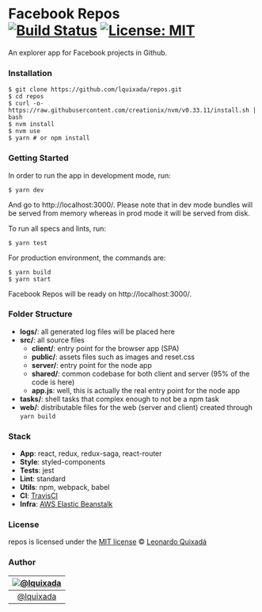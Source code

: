 Facebook Repos<br>
[![Build Status](https://travis-ci.org/lquixada/repos.svg?branch=master)](https://travis-ci.org/lquixada/repos)
[![License: MIT](https://img.shields.io/badge/License-MIT-blue.svg)](https://opensource.org/licenses/MIT)
================

An explorer app for Facebook projects in Github.


### Installation

```
$ git clone https://github.com/lquixada/repos.git
$ cd repos
$ curl -o- https://raw.githubusercontent.com/creationix/nvm/v0.33.11/install.sh | bash
$ nvm install
$ nvm use
$ yarn # or npm install
```


### Getting Started

In order to run the app in development mode, run:

```
$ yarn dev
```

And go to http://localhost:3000/. Please note that in dev mode bundles will be served from memory whereas in prod mode it will be served from disk.

To run all specs and lints, run:

```
$ yarn test
```

For production environment, the commands are:

```
$ yarn build
$ yarn start
```

Facebook Repos will be ready on http://localhost:3000/.


### Folder Structure

* **logs/**: all generated log files will be placed here
* **src/**: all source files
	* **client/**: entry point for the browser app (SPA)
	* **public/**: assets files such as images and reset.css
	* **server/**: entry point for the node app
	* **shared/**: common codebase for both client and server (95% of the code is here)
	* **app.js**: well, this is actually the real entry point for the node app
* **tasks/**: shell tasks that complex enough to not be a npm task
* **web/**: distributable files for the web (server and client) created through `yarn build`


### Stack

* **App**: react, redux, redux-saga, react-router
* **Style**: styled-components
* **Tests**: jest
* **Lint**: standard
* **Utils**: npm, webpack, babel
* **CI**: [TravisCI](https://travis-ci.org/lquixada/repos/)
* **Infra**: [AWS Elastic Beanstalk](https://aws.amazon.com/elasticbeanstalk/)



### License

repos is licensed under the [MIT license](https://github.com/lquixada/repos/src/master/LICENSE) © [Leonardo Quixadá](https://twitter.com/lquixada/)


### Author

|[![@lquixada](https://avatars0.githubusercontent.com/u/195494?v=4&s=96)](https://github.com/lquixada)|
|:---:|
|[@lquixada](http://www.github.com/lquixada)|
